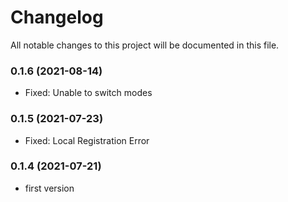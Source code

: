 
# Changelog
All notable changes to this project will be documented in this file.

### 0.1.6 (2021-08-14)

- Fixed: Unable to switch modes

### 0.1.5 (2021-07-23)

- Fixed: Local Registration Error

### 0.1.4 (2021-07-21)

- first version
